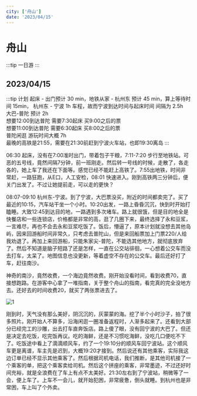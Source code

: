```yaml
---
city: ['舟山']
date: '2023/04/15'
---
```


# 舟山

<CityLink v-for="(v, i) in $frontmatter.city" :city="v" :date="new Date($frontmatter.date)" />

<script setup>
import CityLink from '../../.vitepress/components/trip/CityLink.vue';
</script>

:::tip 一日游
:::

## 2023/04/15

:::tip 计划
起床 - 出门预计 30 min，地铁从家 - 杭州东 预计 45 min，算上等待时间 15min， 杭州东 - 宁波 1h 车程，故而宁波到达时间与起床时间 间隔为 2.5h  
大巴-普陀 预计 2h  
想要12:00到达普陀 需要7:30起床 买9:00之后的票  
想要11:00到达普陀 需要6:30起床 买8:00之后的票  
普陀闲逛 游玩时间大概 7h  
最晚的高铁是21:55，需要在21:30前赶到宁波火车站，也即19:30离岛
:::

06:30 起床，没有在7:00准时出门，带着包子干粮，7:11-7:20 步行至地铁站。可恶的五号线，竟然间隔7分钟，前一班刚走。然后转一号线的时候，走散了，各走各的，她上车了我还在下面等。感觉已经不能赶上高铁了。7:55出地铁，时间非常赶，一路狂跑，从E口，人工安检，08:01 快速进入。刚到高铁两三分钟后，便关门出发了。不过让她提前走，可以走的更快？

08:07-09:10 杭州东-宁波。到了宁波，大巴票没买，附近的时间都卖完了。买了最近的10:15，汽车站干坐一个小时。10:20出发，一路上昏昏沉沉，快到时开始打瞌睡。大致12:45到达目的地，一路遇到多次堵车。路上就很饿，但是目的地全是快餐店和一些连锁店，价格都是非常的高，逛了几圈下来，最终选择了永和豆浆，一言难尽，再也不会去永和豆浆吃饭了。饭后，懵逼了，原本计划就没想去其他岛屿，因来回游船时间非常久，只考虑去普陀山，但是来回船票加上门票220/人给我劝退了。再加上来回游船，只能朱家尖-普陀，不能选其他地方，就彻底放弃了。然后不知道是脑子短路了还是怎样，一直在公交站徘徊，一心想着公交车而没去打车，太呆了。地图信息也没更新，等着虚空不存在的公交车。最后还好打了车，赶往南沙。

神奇的南沙，竟然收费，一个海边竟然收费。刚开始没看时间，看到收费70，直接想跑路。在游客中心拿了一堆指南，关于整个舟山的指南，看完真的完全没地方去。还好去的时间收费20，就买了两张票进去了。

![1](/img/trip/zhoushan-nansha.jpeg)

刚到时，天气没有那么美好，阴沉沉的，灰蒙蒙的海。挖了半个小时沙子，拍了很多照片。刚开始人不算多，沿海闲逛一圈准备返程时，人渐多起来了。还看到大部分已经完工的沙雕，出去打车直奔饭店。路上傻了眼，没有回宁波的大巴了。但还是决定去吃饭，吃完饭再议。吃的海鲜，还是不习惯吃海鲜，没吃几口便吃不下了。吃饭途中看上了滴滴顺风车，约了一个19:10分的顺风车回宁波站。这个顺风车更是离谱，车主先是迟到，大概19:20才接到。然后说还有其他乘客，实际我这边订单已经不显示其他乘客了。然后根据司机电话，我们推断，是其他司机接了一个乘客的单，把这个乘客卖给司机。然后这个拼座的乘客，非常墨迹，不过还好时间充裕，就是全浪费在了车上有点不太美好。21:30左右到了宁波站，稍微等了一会，便上车了。上车不一会儿，就开始犯困，非常疲惫，倒头就睡。到杭州也是非常困，车上叫了个外卖。
